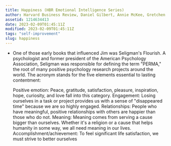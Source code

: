 ```yaml
---
title: Happiness (HBR Emotional Intelligence Series)
author: Harvard Business Review, Daniel Gilbert, Annie McKee, Gretchen Spreitzer & Teresa Amabile
assetid: 1214634413
date: 2023-02-09T01:45:11Z
modified: 2023-02-09T01:45:11Z
tags: "self-improvement"
slug: happiness
---
```


*  One of those early books that influenced Jim was Seligman's Flourish. A psychologist and former president of the American Psychology Association, Seligman was responsible for defining the term "PERMA," the root of many positive psychology research projects around the world. The acronym stands for the five elements essential to lasting contentment:
   
   Positive emotion: Peace, gratitude, satisfaction, pleasure, inspiration, hope, curiosity, and love fall into this category.
   Engagement: Losing ourselves in a task or project provides us with a sense of "disappeared time" because we are so highly engaged.
   Relationships: People who have meaningful, positive relationships with others are happier than those who do not.
   Meaning: Meaning comes from serving a cause bigger than ourselves. Whether it's a religion or a cause that helps humanity in some way, we all need meaning in our lives.
   Accomplishment/achievement: To feel significant life satisfaction, we must strive to better ourselves

